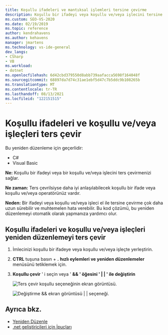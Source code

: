 ```yaml
---
title: Koşullu ifadeleri ve mantıksal işlemleri tersine çevirme
description: Koşullu bir ifadeyi veya koşullu ve/veya işlecini tersine çevirmek için hızlı eylemler ve yeniden düzenlemeler menüsünü nasıl kullanacağınızı öğrenin.
ms.custom: SEO-VS-2020
ms.date: 02/19/2019
ms.topic: reference
author: kendrahavens
ms.author: kehavens
manager: jmartens
ms.technology: vs-ide-general
dev_langs:
- CSharp
- VB
ms.workload:
- dotnet
ms.openlocfilehash: 6d42cbd379550d8abb739aafacca5698f164048f
ms.sourcegitcommit: 68897da7d74c31ae1ebf5d47c7b5ddc9b108265b
ms.translationtype: MT
ms.contentlocale: tr-TR
ms.lasthandoff: 08/13/2021
ms.locfileid: "122151515"
---
```

# <a name="invert-conditional-expressions-and-conditional-andor-operators"></a>Koşullu ifadeleri ve koşullu ve/veya işleçleri ters çevir

Bu yeniden düzenleme için geçerlidir:

- C#
- Visual Basic

**Ne:** Koşullu bir ifadeyi veya bir koşullu ve/veya işlecini ters çevirmenizi sağlar.

**Ne zaman:** Ters çevrilsiyse daha iyi anlaşılabilecek koşullu bir ifade veya koşullu ve/veya operatörünüz vardır.

**Neden:** Bir ifadeyi veya koşullu ve/veya işleci el ile tersine çevirme çok daha uzun sürebilir ve muhtemelen hata verebilir. Bu kod çözümü, bu yeniden düzenlemeyi otomatik olarak yapmanıza yardımcı olur.

## <a name="invert-conditional-expressions-and-conditional-andor-operators-refactoring"></a>Koşullu ifadeleri ve koşullu ve/veya işleçleri yeniden düzenlemeyi ters çevir

1. İmlecinizi koşullu bir ifadeye veya koşullu ve/veya işleçte yerleştirin.
2. **CTRL** tuşuna basın + **.** **hızlı eylemleri ve yeniden düzenlemeler** menüsünü tetiklemek için.
3. **Koşullu çevir** ' i seçin veya ' **&& ' öğesini ' | | ' ile değiştirin**

    ![Ters çevir koşullu seçeneğinin ekran görüntüsü.](media/invert-conditional.png)

    ![Değiştirme && ekran görüntüsü | | seçeneği.](media/invert-logical-operator.png)

## <a name="see-also"></a>Ayrıca bkz.

- [Yeniden Düzenle](../refactoring-in-visual-studio.md)
- [.net geliştiricileri için İpuçları](../csharp-developer-productivity.md)
